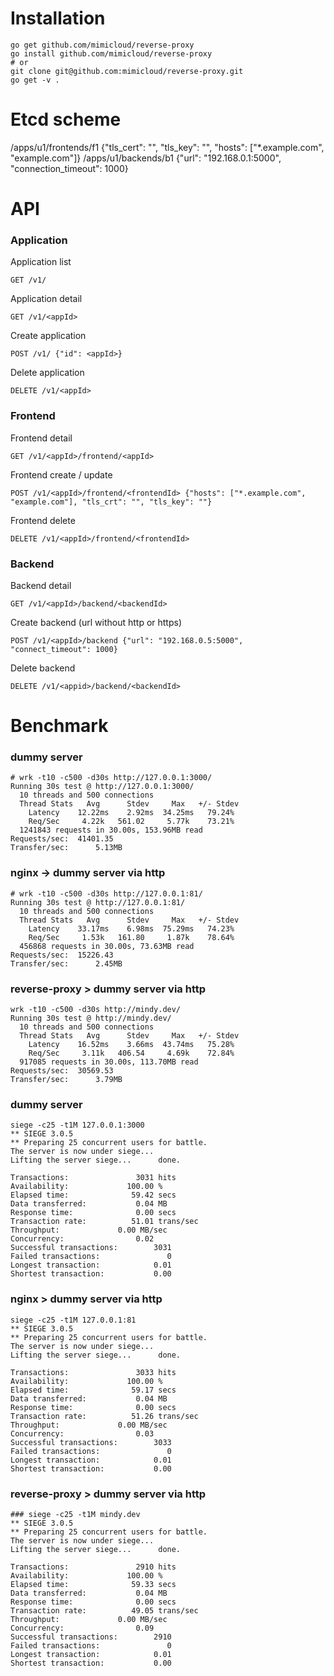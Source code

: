 # Installation

```
go get github.com/mimicloud/reverse-proxy
go install github.com/mimicloud/reverse-proxy
# or
git clone git@github.com:mimicloud/reverse-proxy.git
go get -v .
```

# Etcd scheme

/apps/u1/frontends/f1 {"tls_cert": "", "tls_key": "", "hosts": ["*.example.com", "example.com"]}
/apps/u1/backends/b1 {"url": "192.168.0.1:5000", "connection_timeout": 1000}

# API


### Application

Application list
```
GET /v1/
```

Application detail
```
GET /v1/<appId>
```

Create application
```
POST /v1/ {"id": <appId>}
```

Delete application
```
DELETE /v1/<appId>
```

### Frontend

Frontend detail
```
GET /v1/<appId>/frontend/<appId>
```

Frontend create / update
```
POST /v1/<appId>/frontend/<frontendId> {"hosts": ["*.example.com", "example.com"], "tls_crt": "", "tls_key": ""}
```

Frontend delete
```
DELETE /v1/<appId>/frontend/<frontendId>
```

### Backend

Backend detail
```
GET /v1/<appId>/backend/<backendId>
```

Create backend (url without http or https)
```
POST /v1/<appId>/backend {"url": "192.168.0.5:5000", "connect_timeout": 1000}
```

Delete backend
```
DELETE /v1/<appid>/backend/<backendId>
```

# Benchmark

### dummy server

```
# wrk -t10 -c500 -d30s http://127.0.0.1:3000/
Running 30s test @ http://127.0.0.1:3000/
  10 threads and 500 connections
  Thread Stats   Avg      Stdev     Max   +/- Stdev
    Latency    12.22ms    2.92ms  34.25ms   79.24%
    Req/Sec     4.22k   561.02     5.77k    73.21%
  1241843 requests in 30.00s, 153.96MB read
Requests/sec:  41401.35
Transfer/sec:      5.13MB
```

### nginx -> dummy server via http

```
# wrk -t10 -c500 -d30s http://127.0.0.1:81/
Running 30s test @ http://127.0.0.1:81/
  10 threads and 500 connections
  Thread Stats   Avg      Stdev     Max   +/- Stdev
    Latency    33.17ms    6.98ms  75.29ms   74.23%
    Req/Sec     1.53k   161.80     1.87k    78.64%
  456868 requests in 30.00s, 73.63MB read
Requests/sec:  15226.43
Transfer/sec:      2.45MB
```

### reverse-proxy > dummy server via http

```
wrk -t10 -c500 -d30s http://mindy.dev/
Running 30s test @ http://mindy.dev/
  10 threads and 500 connections
  Thread Stats   Avg      Stdev     Max   +/- Stdev
    Latency    16.52ms    3.66ms  43.74ms   75.28%
    Req/Sec     3.11k   406.54     4.69k    72.84%
  917085 requests in 30.00s, 113.70MB read
Requests/sec:  30569.53
Transfer/sec:      3.79MB
```

### dummy server

```
siege -c25 -t1M 127.0.0.1:3000
** SIEGE 3.0.5
** Preparing 25 concurrent users for battle.
The server is now under siege...
Lifting the server siege...      done.

Transactions:               3031 hits
Availability:             100.00 %
Elapsed time:              59.42 secs
Data transferred:           0.04 MB
Response time:              0.00 secs
Transaction rate:          51.01 trans/sec
Throughput:             0.00 MB/sec
Concurrency:                0.02
Successful transactions:        3031
Failed transactions:               0
Longest transaction:            0.01
Shortest transaction:           0.00
```

### nginx > dummy server via http

```
siege -c25 -t1M 127.0.0.1:81
** SIEGE 3.0.5
** Preparing 25 concurrent users for battle.
The server is now under siege...
Lifting the server siege...      done.

Transactions:               3033 hits
Availability:             100.00 %
Elapsed time:              59.17 secs
Data transferred:           0.04 MB
Response time:              0.00 secs
Transaction rate:          51.26 trans/sec
Throughput:             0.00 MB/sec
Concurrency:                0.03
Successful transactions:        3033
Failed transactions:               0
Longest transaction:            0.01
Shortest transaction:           0.00
```

### reverse-proxy > dummy server via http

```
### siege -c25 -t1M mindy.dev
** SIEGE 3.0.5
** Preparing 25 concurrent users for battle.
The server is now under siege...
Lifting the server siege...      done.

Transactions:               2910 hits
Availability:             100.00 %
Elapsed time:              59.33 secs
Data transferred:           0.04 MB
Response time:              0.00 secs
Transaction rate:          49.05 trans/sec
Throughput:             0.00 MB/sec
Concurrency:                0.09
Successful transactions:        2910
Failed transactions:               0
Longest transaction:            0.01
Shortest transaction:           0.00
```
